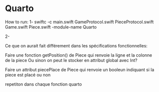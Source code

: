 # Quarto
How to run:
1-
swiftc -c main.swift GameProtocol.swift PieceProtocol.swift Game.swift Piece.swift -module-name Quarto

2-



Ce que on aurait fait différement dans les spécifications fonctionnelles:

Faire une fonction getPosition() de Piece qui renvoie la ligne et la colonne de la piece
Ou sinon on peut le stocker en attribut global avec Int?

Faire un attribut piecePlace de Piece qui renvoie un booleun indiquant si la piece est placé ou non


repetiton dans chaque fonction quarto 